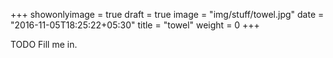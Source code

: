 +++
showonlyimage = true
draft = true
image = "img/stuff/towel.jpg"
date = "2016-11-05T18:25:22+05:30"
title = "towel"
weight = 0
+++

TODO Fill me in.

